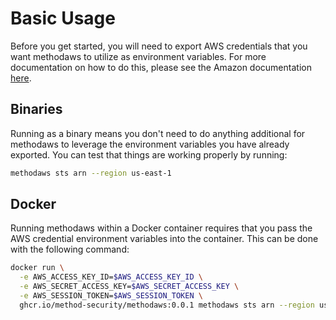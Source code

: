 # Basic Usage

Before you get started, you will need to export AWS credentials that you want methodaws to utilize as environment variables. For more documentation on how to do this, please see the Amazon documentation [here](https://docs.aws.amazon.com/cli/v1/userguide/cli-configure-envvars.html).

## Binaries

Running as a binary means you don't need to do anything additional for methodaws to leverage the environment variables you have already exported. You can test that things are working properly by running:

```bash
methodaws sts arn --region us-east-1
```

## Docker

Running methodaws within a Docker container requires that you pass the AWS credential environment variables into the container. This can be done with the following command:

```bash
docker run \
  -e AWS_ACCESS_KEY_ID=$AWS_ACCESS_KEY_ID \
  -e AWS_SECRET_ACCESS_KEY=$AWS_SECRET_ACCESS_KEY \
  -e AWS_SESSION_TOKEN=$AWS_SESSION_TOKEN \
  ghcr.io/method-security/methodaws:0.0.1 methodaws sts arn --region us-east-1 --output json
```
